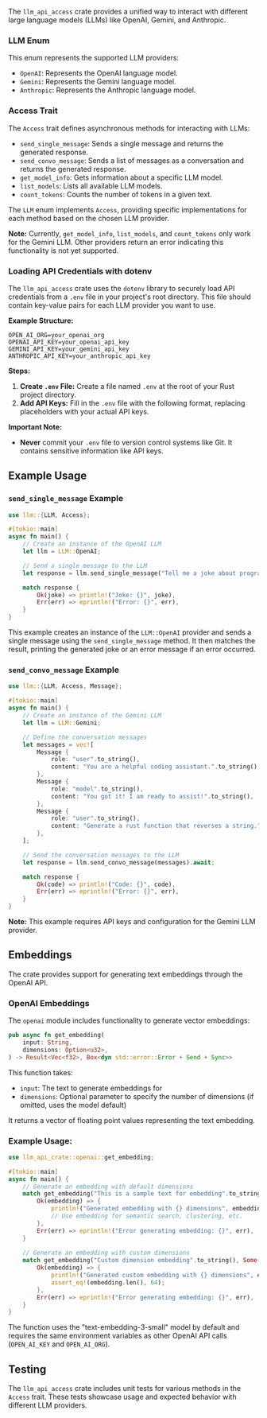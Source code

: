 The `llm_api_access` crate provides a unified way to interact with different large language models (LLMs) like OpenAI, Gemini, and Anthropic.

### LLM Enum

This enum represents the supported LLM providers:

- `OpenAI`: Represents the OpenAI language model.
- `Gemini`: Represents the Gemini language model.
- `Anthropic`: Represents the Anthropic language model.

### Access Trait

The `Access` trait defines asynchronous methods for interacting with LLMs:

- `send_single_message`: Sends a single message and returns the generated response.
- `send_convo_message`: Sends a list of messages as a conversation and returns the generated response.
- `get_model_info`: Gets information about a specific LLM model.
- `list_models`: Lists all available LLM models.
- `count_tokens`: Counts the number of tokens in a given text.

The `LLM` enum implements `Access`, providing specific implementations for each method based on the chosen LLM provider.

**Note:** Currently, `get_model_info`, `list_models`, and `count_tokens` only work for the Gemini LLM. Other providers return an error indicating this functionality is not yet supported.

### Loading API Credentials with dotenv

The `llm_api_access` crate uses the `dotenv` library to securely load API credentials from a `.env` file in your project's root directory. This file should contain key-value pairs for each LLM provider you want to use.

**Example Structure:**

```
OPEN_AI_ORG=your_openai_org
OPENAI_API_KEY=your_openai_api_key
GEMINI_API_KEY=your_gemini_api_key
ANTHROPIC_API_KEY=your_anthropic_api_key
```

**Steps:**

1. **Create `.env` File:** Create a file named `.env` at the root of your Rust project directory.
2. **Add API Keys:** Fill in the `.env` file with the following format, replacing placeholders with your actual API keys.

**Important Note:**

* **Never** commit your `.env` file to version control systems like Git. It contains sensitive information like API keys.

## Example Usage


### `send_single_message` Example

```rust
use llm::{LLM, Access};

#[tokio::main]
async fn main() {
    // Create an instance of the OpenAI LLM
    let llm = LLM::OpenAI;

    // Send a single message to the LLM
    let response = llm.send_single_message("Tell me a joke about programmers").await;

    match response {
        Ok(joke) => println!("Joke: {}", joke),
        Err(err) => eprintln!("Error: {}", err),
    }
}
```

This example creates an instance of the `LLM::OpenAI` provider and sends a single message using the `send_single_message` method. It then matches the result, printing the generated joke or an error message if an error occurred.


### `send_convo_message` Example

```rust
use llm::{LLM, Access, Message};

#[tokio::main]
async fn main() {
    // Create an instance of the Gemini LLM
    let llm = LLM::Gemini;

    // Define the conversation messages
    let messages = vec![
        Message {
            role: "user".to_string(),
            content: "You are a helpful coding assistant.".to_string(),
        },
        Message {
            role: "model".to_string(),
            content: "You got it! I am ready to assist!".to_string(),
        },
        Message {
            role: "user".to_string(),
            content: "Generate a rust function that reverses a string.".to_string(),
        },
    ];

    // Send the conversation messages to the LLM
    let response = llm.send_convo_message(messages).await;

    match response {
        Ok(code) => println!("Code: {}", code),
        Err(err) => eprintln!("Error: {}", err),
    }
}
```

**Note:** This example requires API keys and configuration for the Gemini LLM provider.

## Embeddings

The crate provides support for generating text embeddings through the OpenAI API.

### OpenAI Embeddings

The `openai` module includes functionality to generate vector embeddings:

```rust
pub async fn get_embedding(
    input: String,
    dimensions: Option<u32>,
) -> Result<Vec<f32>, Box<dyn std::error::Error + Send + Sync>>
```

This function takes:
- `input`: The text to generate embeddings for
- `dimensions`: Optional parameter to specify the number of dimensions (if omitted, uses the model default)

It returns a vector of floating point values representing the text embedding.

### Example Usage:

```rust
use llm_api_crate::openai::get_embedding;

#[tokio::main]
async fn main() {
    // Generate an embedding with default dimensions
    match get_embedding("This is a sample text for embedding".to_string(), None).await {
        Ok(embedding) => {
            println!("Generated embedding with {} dimensions", embedding.len());
            // Use embedding for semantic search, clustering, etc.
        },
        Err(err) => eprintln!("Error generating embedding: {}", err),
    }
    
    // Generate an embedding with custom dimensions
    match get_embedding("Custom dimension embedding".to_string(), Some(64)).await {
        Ok(embedding) => {
            println!("Generated custom embedding with {} dimensions", embedding.len());
            assert_eq!(embedding.len(), 64);
        },
        Err(err) => eprintln!("Error generating embedding: {}", err),
    }
}
```

The function uses the "text-embedding-3-small" model by default and requires the same environment variables as other OpenAI API calls (`OPEN_AI_KEY` and `OPEN_AI_ORG`).

## Testing

The `llm_api_access` crate includes unit tests for various methods in the `Access` trait. These tests showcase usage and expected behavior with different LLM providers.